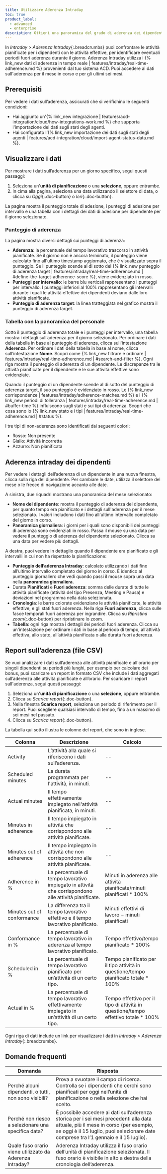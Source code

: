 ```yaml
---
title: Utilizzare Aderenza Intraday
toc: true
product_label:
  - advanced
  - enterprise
description: Ottieni una panoramica del grado di aderenza dei dipendenti alla loro pianificazione durante il giorno.
---
```


In _Intraday > Aderenza Intraday_{:.breadcrumbs} puoi confrontare le attività pianificate per i dipendenti con le attività effettive, per identificare eventuali periodi fuori aderenza durante il giorno. Aderenza Intraday utilizza i {% link_new dati di aderenza in tempo reale | features/intraday/real-time-adherence.md %} provenienti dal tuo sistema ACD. Puoi accedere ai dati sull'aderenza per il mese in corso e per gli ultimi sei mesi.

## Prerequisiti

Per vedere i dati sull’aderenza, assicurati che si verifichino le seguenti condizioni:
- Hai aggiunto un'{% link_new integrazione | features/acd-integration/cloud/how-integrations-work.md %} che supporta l'importazione dei dati sugli stati degli agenti.
- Hai configurato l’{% link_new importazione dei dati sugli stati degli agenti | features/acd-integration/cloud/import-agent-status-data.md %}.

## Visualizzare i dati

Per mostrare i dati sull’aderenza per un giorno specifico, segui questi passaggi:

1. Seleziona un'**unità di pianificazione** o una **selezione**, oppure entrambe.
2. In cima alla pagina, seleziona una data utilizzando il selettore di data, o clicca su _Oggi_{:.doc-button} o _Ieri_{:.doc-button}.

La pagina mostra il punteggio totale di adesione, i punteggi di adesione per intervallo e una tabella con i dettagli dei dati di adesione per dipendente per il giorno selezionato.

### Punteggio di aderenza

La pagina mostra diversi dettagli sui punteggi di aderenza:

- **Aderenza**: la percentuale del tempo lavorativo trascorso in attività pianificate. Se il giorno non è ancora terminato, il punteggio viene calcolato fino all'ultimo timestamp aggiornato, che è visualizzato sopra il punteggio. Se il punteggio scende al di sotto del {% link_new punteggio di aderenza target | features/intraday/real-time-adherence.md | #define-the-target-adherence-score %}, viene evidenziato in rosso.
- **Punteggi per intervallo**: le barre blu verticali rappresentano i punteggi per intervallo. I punteggi inferiori al 100% rappresentano gli intervalli durante i quali le attività effettive dei dipendenti deviano dalle loro attività pianificate.
- **Punteggio di aderenza target**: la linea tratteggiata nel grafico mostra il punteggio di aderenza target.

<!-- Adherence in %	Percentage of working time spent in activities that comply with the scheduled activities	Minutes in adherence/scheduled minutes * 100% -->

### Tabella con la panoramica del personale

Sotto il punteggio di aderenza totale e i punteggi per intervallo, una tabella mostra i dettagli sull’aderenza per il giorno selezionato. Per ordinare i dati della tabella in base al punteggio di aderenza, clicca sull'intestazione **Aderenza**. Per ordinare i dati della tabella in base al nome, clicca sull’intestazione **Nome**. Scopri come {% link_new filtrare e ordinare | features/intraday/real-time-adherence.md | #search-and-filter %}.
Ogni riga mostra il punteggio di aderenza di un dipendente. Le discrepanze tra le attività pianificate per il dipendente e le sue attività effettive sono evidenziate. 

Quando il punteggio di un dipendente scende al di sotto del punteggio di aderenza target, il suo punteggio è evidenziato in rosso. Le {% link_new corrispondenze | features/intraday/adherence-matches.md %} e i {% link_new periodi di tolleranza | features/intraday/real-time-adherence.md | #buffer-time %} influiscono sugli stati e sui tipi di aderenza. Scopri che cosa sono lo {% link_new stato e i tipi | features/intraday/real-time-adherence.md | #status %}.

I tre tipi di non-aderenza sono identificati dai seguenti colori:

- Rosso: Non presente
- Giallo: Attività incorretta
- Azzurro: Non pianificata

## Aderenza intraday dei dipendenti

Per vedere i dettagli dell’aderenza di un dipendente in una nuova finestra, clicca sulla riga del dipendente. Per cambiare le date, utilizza il selettore del mese o le frecce di navigazione accanto alle date.

A sinistra, due riquadri mostrano una panoramica del mese selezionato:

- **Nome del dipendente**: mostra il punteggio di aderenza del dipendente, per quanto tempo era pianificato e i dettagli sull'aderenza per il mese selezionato. I valori includono i dati fino all'ultimo intervallo completato del giorno in corso.
- **Panoramica giornaliera**: i giorni per i quali sono disponibili dei punteggi di aderenza sono evidenziati in rosso. Passa il mouse su una data per vedere il punteggio di aderenza del dipendente selezionato. Clicca su una data per vedere più dettagli.

A destra, puoi vedere in dettaglio quando il dipendente era pianificato e gli intervalli in cui non ha rispettato la pianificazione:

- **Punteggio dell’aderenza Intraday**: calcolato utilizzando i dati fino all’ultimo intervallo completato del giorno in corso. È identico al punteggio giornaliero che vedi quando passi il mouse sopra una data nella **panoramica giornaliera**.
- Durata **Pianificati** e **Fuori aderenza**: somma delle durate di tutte le attività pianificate (attività del tipo Presenza, Meeting e Pausa) e deviazioni nel programma nella data selezionata.
- **Cronologia**: le barre colorate evidenziano le attività pianificate, le attività effettive, e gli stati fuori aderenza.  Nella riga **Fuori aderenza**, clicca sulle fasce temporali fuori aderenza per ingrandire. Clicca su _Ripristina zoom_{:.doc-button} per ripristinare lo zoom.
- **Tabella**: ogni riga mostra i dettagli dei periodi fuori aderenza. Clicca su un'intestazione per ordinare i dati in base al periodo di tempo, all’attività effettiva, allo stato, all’attività pianificata o alla durata fuori aderenza.

## Report sull’aderenza (file CSV)

Se vuoi analizzare i dati sull’aderenza alle attività pianificate e all'orario per singoli dipendenti su periodi più lunghi, per esempio per calcolare dei bonus, puoi scaricare un report in formato CSV che include i dati aggregati sull’aderenza alle attività pianificate e all’orario. Per scaricare il report sull'aderenza, segui questi passaggi:

1. Seleziona un'**unità di pianificazione** o una **selezione**, oppure entrambe.
2. Clicca su _Scarica report_{:.doc-button}.  
3. Nella finestra **Scarica report**, seleziona un periodo di riferimento per il report. Puoi scegliere qualsiasi intervallo di tempo, fino a un massimo di sei mesi nel passato.
4. Clicca su _Scarica report_{:.doc-button}.

La tabella qui sotto illustra le colonne del report, che sono in inglese.

| Colonna                     | Descrizione                                                                              | Calcolo                                                               |
| -------------------------- | ---------------------------------------------------------------------------------------- | -------------------------------------------------------------------------- |
| Activity                   | L’attività alla quale si riferiscono i dati sull’aderenza.                                  | --                                                                         |
| Scheduled minutes          | La durata programmata per l'attività, in minuti.                                     | --                                                                         |
| Actual minutes             | Il tempo effettivamente impiegato nell'attività pianificata, in minuti.                             | --                                                                         |
| Minutes in adherence       | Il tempo impiegato in attività che corrispondono alle attività pianificate.                       | --                                                                         |
| Minutes out of adherence   | Il tempo impiegato in attività che non corrispondono alle attività pianificate.                | --                                                                         |
| Adherence in %             | La percentuale di tempo lavorativo impiegato in attività che corrispondono alle attività pianificate. | Minuti in aderenza alle attività pianificate/minuti pianificati * 100%                             |
| Minutes out of conformance | La differenza tra il tempo lavorativo effettivo e il tempo lavorativo pianificato.                    | Minuti effettivi di lavoro − minuti pianificati                                 |
| Conformance in %           | La percentuale di tempo lavorativo in aderenza al tempo lavorativo pianificato.                 | Tempo effettivo/tempo pianificato * 100%                                         |
| Scheduled in %             | La percentuale di tempo lavorativo pianificato per un’attività di un certo tipo.               | Tempo pianificato per il tipo attività in questione/tempo pianificato totale * 100% |
| Actual in %                | La percentuale di tempo lavorativo effettivamente impiegato in un’attività di un certo tipo.            | Tempo effettivo per il tipo di attività in questione/tempo effettivo totale * 100%       |

Ogni riga di dati include un link per visualizzare i dati in _Intraday > Aderenza Intraday_{:.breadcrumbs}.

## Domande frequenti

| Domanda                            | Risposta                                                                                                                                                                                        |
| ----------------------------------- | --------------------------------------------------------------------------------------------------------------------------------------------------------------------------------------------- |
| Perché alcuni dipendenti, o tutti, non sono visibili? | Prova a svuotare il campo di ricerca. Controlla se i dipendenti che cerchi sono pianificati per oggi nell’unità di pianificazione o nella selezione che hai scelto.                                                        |
| Perché non riesco a selezionare una specifica data? | È possibile accedere ai dati sull’aderenza storica per i sei mesi precedenti alla data attuale, più il mese in corso (per esempio, se oggi è il 15 luglio, puoi selezionare date comprese tra l’1 gennaio e il 15 luglio). |
| Quale fuso orario viene utilizzato da Aderenza Intraday? | Aderenza Intraday utilizza il fuso orario dell’unità di pianificazione selezionata. Il fuso orario è visibile in alto a destra della cronologia dell’aderenza. |
